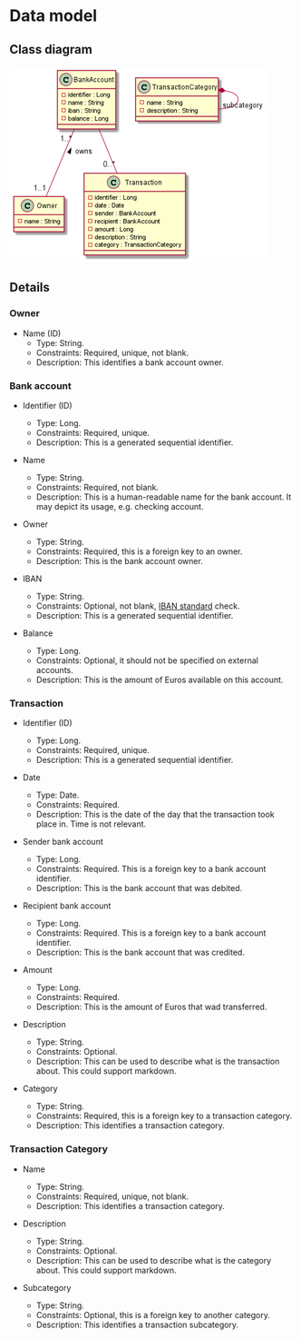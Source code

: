 # Data model
## Class diagram
![Class diagram](.\diagrams\model.png)

## Details
### Owner

- Name (ID)
  - Type: String.
  - Constraints: Required, unique, not blank.
  - Description: This identifies a bank account owner.

### Bank account

- Identifier (ID)
  - Type: Long.
  - Constraints: Required, unique.
  - Description: This is a generated sequential identifier.

- Name
    - Type: String.
    - Constraints: Required, not blank.
    - Description: This is a human-readable name for the bank account. It may depict its usage, e.g. checking account.

- Owner
  - Type: String.
  - Constraints: Required, this is a foreign key to an owner.
  - Description: This is the bank account owner.
    
- IBAN
  - Type: String.
  - Constraints: Optional, not blank, [IBAN standard](https://www.iban.com/structure) check.
  - Description: This is a generated sequential identifier.

- Balance
  - Type: Long.
  - Constraints: Optional, it should not be specified on external accounts.
  - Description: This is the amount of Euros available on this account.

### Transaction

- Identifier (ID)
    - Type: Long.
    - Constraints: Required, unique.
    - Description: This is a generated sequential identifier.

- Date
  - Type: Date.
  - Constraints: Required.
  - Description: This is the date of the day that the transaction took place in. Time is not relevant.

- Sender bank account
    - Type: Long.
    - Constraints: Required. This is a foreign key to a bank account identifier.
    - Description: This is the bank account that was debited.

- Recipient bank account
    - Type: Long.
    - Constraints: Required. This is a foreign key to a bank account identifier.
    - Description: This is the bank account that was credited.

- Amount
    - Type: Long.
    - Constraints: Required.
    - Description: This is the amount of Euros that wad transferred.

- Description
    - Type: String.
    - Constraints: Optional.
    - Description: This can be used to describe what is the transaction about. This could support markdown.

- Category
  - Type: String.
  - Constraints: Required, this is a foreign key to a transaction category.
  - Description: This identifies a transaction category.

### Transaction Category

- Name
  - Type: String.
  - Constraints: Required, unique, not blank.
  - Description: This identifies a transaction category.

- Description
    - Type: String.
    - Constraints: Optional.
    - Description: This can be used to describe what is the category about. This could support markdown.

- Subcategory
    - Type: String.
    - Constraints: Optional, this is a foreign key to another category.
    - Description: This identifies a transaction subcategory.